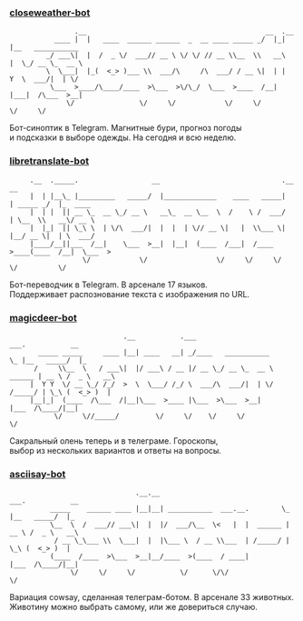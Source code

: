 ### [closeweather-bot](https://github.com/fruworg/closeweather-bot)
```
                .__                                            __  .__                  
           ____ |  |   ____  ______ ______  _  __ ____ _____ _/  |_|  |__   ___________ 
         _/ ___\|  |  /  _ \/  ___// __ \ \/ \/ // __ \\__  \\   __\  |  \_/ __ \_  __ \
         \  \___|  |_(  <_> )___ \\  ___/\     /\  ___/ / __ \|  | |   Y  \  ___/|  | \/
          \___  >____/\____/____  >\___  >\/\_/  \___  >____  /__| |___|  /\___  >__|   
              \/                \/     \/            \/     \/          \/     \/    
``` 
Бот-синоптик в Telegram. Магнитные бури, прогноз погоды<br />
и подсказки в выборе одежды. На сегодня и всю неделю.<br />
### [libretranslate-bot](https://github.com/fruworg/libretranslate-bot)
```
     .__  ._____.                  __                              .__          __          
     |  | |__\_ |_________   _____/  |_____________    ____   _____|  | _____ _/  |_  ____ 
     |  | |  || __ \_  __ \_/ __ \   __\_  __ \__  \  /    \ /  ___/  | \__  \\   __\/ __ \
     |  |_|  || \_\ \  | \/\  ___/|  |  |  | \// __ \|   |  \\___ \|  |__/ __ \|  | \  ___/
     |____/__||___  /__|    \___  >__|  |__|  (____  /___|  /____  >____(____  /__|  \___  >
                  \/            \/                 \/     \/     \/          \/          \/        
``` 
Бот-переводчик в Telegram. В арсенале 17 языков.<br />
Поддерживает распознование текста с изображения по URL.<br />
### [magicdeer-bot](https://github.com/fruworg/magicdeer-bot)
```
                            .__           .___                           ___.           __   
       _____ _____     ____ |__| ____   __| _/____   ___________         \_ |__   _____/  |_ 
      /     \\__  \   / ___\|  |/ ___\ / __ |/ __ \_/ __ \_  __ \  ______ | __ \ /  _ \   __\
     |  Y Y  \/ __ \_/ /_/  >  \  \___/ /_/ \  ___/\  ___/|  | \/ /_____/ | \_\ (  <_> )  |  
     |__|_|  (____  /\___  /|__|\___  >____ |\___  >\___  >__|            |___  /\____/|__|  
           \/     \//_____/         \/     \/    \/     \/                    \/             
```
Сакральный олень теперь и в телеграме. Гороскопы,<br />
выбор из нескольких вариантов и ответы на вопросы.<br />
### [asciisay-bot](https://github.com/fruworg/asciisay-bot)
``` 
                               .__.__                              ___.           __    
          _____    ______ ____ |__|__| ___________  ___.__.        \_ |__   _____/  |_  
          \__  \  /  ___// ___\|  |  |/  ___/\__  \<   |  |  ______ | __ \ /  _ \   __\ 
           / __ \_\___ \\  \___|  |  |\___ \  / __ \\___  | /_____/ | \_\ (  <_> )  |   
          (____  /____  >\___  >__|__/____  >(____  / ____|         |___  /\____/|__|   
               \/     \/     \/           \/      \/\/                  \/           
```
Вариация cowsay, сделанная телеграм-ботом. В арсенале 33 животных.<br />
Животину можно выбрать самому, или же довериться случаю.<br />
